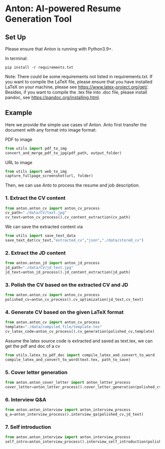 # Anton: AI-powered Resume Generation Tool

## Set Up
Please ensure that Anton is running with Python3.9+. 

In terminal:
```shell
pip install -r requirements.txt
```
Note: There could be some requirements not listed in requirements.txt. If you want to
compile the LaTeX file, please ensure that you have installed LaTeX on your machine, please see <https://www.latex-project.org/get/>. Besides, if you
want to compile the .tex file into .doc file, please install pandoc, see <https://pandoc.org/installing.html>.

## Example
Here we provide the simple use cases of Anton. Anto first transfer the document with any format  into image format:

PDF to image
```python
from utils import pdf_to_img
convert_and_merge_pdf_to_jpg(pdf_path, output_folder)
```
URL to image
```python
from utils import web_to_img
capture_fullpage_screenshot(url, folder)
```
Then, we can use Anto to process the resume and job description.
### 1. Extract the CV content
```python
from anton.anton_cv import anton_cv_process
cv_path="./data/CV/text.jpg"
cv_text=anton_cv_process().cv_content_extraction(cv_path)
```
We can save the extracted content via

```python
from utils import save_text_data
save_text_dat(cv_text,"extracted_cv","json","./data/stored_cv")
```

### 2. Extract the JD content
```python
from anton.anton_jd import anton_jd_process
jd_path="./data/CV/jd_text.jpg"
jd_text=anton_jd_process().jd_content_extraction(jd_path)
```

### 3. Polish the CV based on the extracted CV and JD
```python
from anton.anton_cv import anton_cv_process
polished_cv=anton_cv_process().cv_optimization(jd_text,cv_text)
```
### 4. Generate CV based on the given LaTeX format
```python
from anton.anton_cv import anton_cv_process
template="./data/compiled_file/template.tex"
cv_latex_code=anton_cv_process().cv_generation(polished_cv,template)
```

Assume the latex source code is extracted and saved as text.tex, we can get the pdf and doc of a cv
```python
from utils.latex_to_pdf_doc import compile_latex_and_convert_to_word
compile_latex_and_convert_to_word(text.tex, path_to_save)
```
### 5. Cover letter generation
```python
from anton.anton_cover_letter import anton_letter_process
cover_letter=anton_letter_process().cover_letter_generation(polished_cv,jd_text)
```
### 6. Interview Q&A
```python
from anton.anton_interview import anton_interview_process
q_a=anton_interview_process().interview_qa(polished_cv,jd_text)
```

### 7. Self introduction
```python
from anton.anton_interview import anton_interview_process
self_intro=anton_interview_process().interview_self_introduction(polished_cv,jd_text,'1') # 1 is the time of self introduction
```

